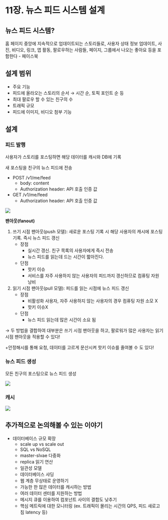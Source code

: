 # 11장. 뉴스 피드 시스템 설계

## 뉴스 피드 시스템?

홈 페이지 중앙에 지속적으로 업데이트되는 스토리들로, 사용자 상태 정보 업데이트, 사진, 비디오, 링크, 앱 활동, 팔로우하는 사람들, 페이지, 그룹에서 나오는 좋아요 등을 포함한다 - 페이스북

## 설계 범위

- 주요 기능
- 피드에 올라오는 스토리의 순서 → 시간 순, 토픽 포인트 순 등
- 최대 팔로우 할 수 있는 친구의 수
- 트래픽 규모
- 피드에 이미지, 비디오 첨부 기능

## 설계

### 피드 발행

사용자가 스토리를 포스팅하면 해당 데이터를 캐시와 DB에 기록

새 포스팅을 친구의 뉴스 피드에 전송

- POST /v1/me/feed
    - body: content
    - Authorization header: API 호출 인증 값
- GET /v1/me/feed
    - Authorization header: API 호출 인증 값

![](/11장/image/IMG_0040.jpg)

**팬아웃(fanout)**

1. 쓰기 시점 팬아웃(push 모델): 새로운 포스팅 기록 시 해당 사용자의 캐시에 포스팅 기록. 즉시 뉴스 피드 갱신
    - 장점
        - 실시간 갱신. 친구 목록의 사용자에게 즉시 전송
        - 뉴스 피드를 읽는데 드는 시간이 짧아진다.
    - 단점
        - 핫키 이슈
        - 서비스를 자주 사용하지 않는 사용자의 피드까지 갱신하므로 컴퓨팅 자원 낭비
2. 읽기 시점 팬아웃(pull 모델): 피드를 읽는 시점에 뉴스 피드 갱신
    - 장점
        - 비활성화 사용자, 자주 사용하지 않는 사용자의 경우 컴퓨팅 자원 소모 X
        - 핫키 이슈X
    - 단점
        - 뉴스 피드 읽는데 많은 시간이 소요 됨

→ 두 방법을 결합하여 대부분은 쓰기 시점 팬아웃을 하고, 팔로워가 많은 사용자는 읽기 시점 팬아웃을 적용할 수 있다!

+안정해시를 통해 요청, 데이터를 고르게 문산시켜 핫키 이슈를 줄여볼 수 도 있다!

### 뉴스 피드 생성

모든 친구의 포스팅으로 뉴스 피드 생성

![](/11장/image/IMG_0041.jpg)

### 캐시

![](/11장/image/IMG_0042.jpg)

## 추가적으로 논의해볼 수 있는 이야기

- 데이터베이스 규모 확장
    - scale up vs scale out
    - SQL vs NoSQL
    - master-slvae 다중화
    - replica 읽기 연산
    - 일관성 모델
    - 데이터베이스 샤딩
    - 웹 계층 무상태로 운영하기
    - 가능한 한 많은 데이터를 캐시하는 방법
    - 여러 데이터 센터를 지원하는 방법
    - 메시지 큐를 이용하여 컴포넌트 사이의 결합도 낮추기
    - 핵심 메트릭에 대한 모니터링 (ex. 트래픽이 몰리는 시간의 QPS, 피드 새로고침 latency 등)